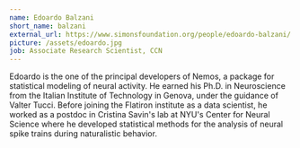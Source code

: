 ```yaml
---
name: Edoardo Balzani
short_name: balzani
external_url: https://www.simonsfoundation.org/people/edoardo-balzani/
picture: /assets/edoardo.jpg
job: Associate Research Scientist, CCN
---
```

Edoardo is the one of the principal developers of Nemos, a package for statistical modeling of neural activity.  He earned his Ph.D. in Neuroscience from the Italian Institute of Technology in Genova, under the guidance of Valter Tucci. Before joining the Flatiron institute as a data scientist, he worked as a postdoc in Cristina Savin's lab at NYU's Center for Neural Science where he developed statistical methods for the analysis of neural spike trains during naturalistic behavior.
